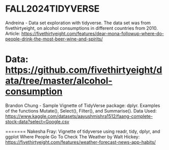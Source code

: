 # FALL2024TIDYVERSE


Andreina - Data set exploration with tidyverse. The data set was from fivethirtyeight, on alcohol consumptions in different countries from 2010. 
Article: https://fivethirtyeight.com/features/dear-mona-followup-where-do-people-drink-the-most-beer-wine-and-spirits/

Data: https://github.com/fivethirtyeight/data/tree/master/alcohol-consumption
=======
Brandon Chung - Sample Vignette of TidyVerse package: dplyr. Examples of the functions Mutate(), Select(), Filter(), and Summarise(). 
  Data Used: https://www.kaggle.com/datasets/aayushmishra1512/faang-complete-stock-data?select=Google.csv
  
=======
Nakesha Fray: Vignette of tidyverse using readr, tidy, dplyr, and ggplot
Where People Go To Check The Weather by Walt Hickey: https://fivethirtyeight.com/features/weather-forecast-news-app-habits/
 

